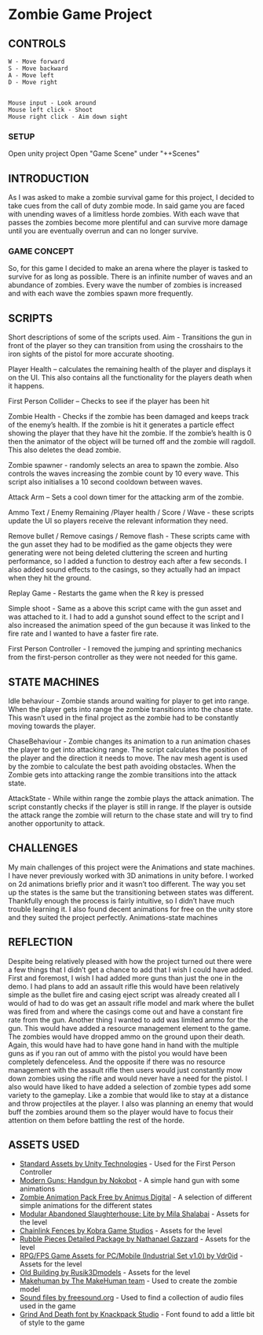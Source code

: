 # Zombie Game Project
## CONTROLS

```
W - Move forward
S - Move backward
A - Move left
D - Move right


Mouse input - Look around
Mouse left click - Shoot
Mouse right click - Aim down sight

```
### SETUP
Open unity project
Open "Game Scene" under "++Scenes"

## INTRODUCTION
As I was asked to make a zombie survival game for this project, I decided to take cues from the call of duty zombie mode. In said game you are faced with unending waves of a limitless horde zombies. With each wave that passes the zombies become more plentiful and can survive more damage until you are eventually overrun and can no longer survive.  
### GAME CONCEPT
So, for this game I decided to make an arena where the player is tasked to survive for as long as possible. There is an infinite number of waves and an abundance of zombies. Every wave the number of zombies is increased and with each wave the zombies spawn more frequently.
## SCRIPTS
Short descriptions of some of the scripts used.
Aim - Transitions the gun in front of the player so they can transition from using the crosshairs to the iron sights of the pistol for more accurate shooting.

Player Health – calculates the remaining health of the player and displays it on the UI. This also contains all the functionality for the players death when it happens.

First Person Collider – Checks to see if the player has been hit

Zombie Health - Checks if the zombie has been damaged and keeps track of the enemy’s health. If the zombie is hit it generates a particle effect showing the player that they have hit the zombie. If the zombie’s health is 0 then the animator of the object will be turned off and the zombie will ragdoll. This also deletes the dead zombie. 

Zombie spawner - randomly selects an area to spawn the zombie. Also controls the waves increasing the zombie count by 10 every wave. This script also initialises a 10 second cooldown between waves.

Attack Arm – Sets a cool down timer for the attacking arm of the zombie.

Ammo Text / Enemy Remaining /Player health / Score / Wave - these scripts update the UI so players receive the relevant information they need.

Remove bullet / Remove casings / Remove flash - These scripts came with the gun asset they had to be modified as the game objects they were generating were not being deleted cluttering the screen and hurting performance, so I added a function to destroy each after a few seconds. I also added sound effects to the casings, so they actually had an impact when they hit the ground.

Replay Game - Restarts the game when the R key is pressed 

Simple shoot - Same as a above this script came with the gun asset and was attached to it. I had to add a gunshot sound effect to the script and I also increased the animation speed of the gun because it was linked to the fire rate and I wanted to have a faster fire rate.

First Person Controller - I removed the jumping and sprinting mechanics from the first-person controller as they were not needed for this game.

## STATE MACHINES
Idle behaviour - Zombie stands around waiting for player to get into range. When the player gets into range the zombie transitions into the chase state. This wasn’t used in the final project as the zombie had to be constantly moving towards the player.

ChaseBehaviour - Zombie changes its animation to a run animation chases the player to get into attacking range. The script calculates the position of the player and the direction it needs to move. The nav mesh agent is used by the zombie to calculate the best path avoiding obstacles. When the Zombie gets into attacking range the zombie transitions into the attack state. 

AttackState - While within range the zombie plays the attack animation. The script constantly checks if the player is still in range. If the player is outside the attack range the zombie will return to the chase state and will try to find another opportunity to attack.

## CHALLENGES
My main challenges of this project were the Animations and state machines. I have never previously worked with 3D animations in unity before. I worked on 2d animations briefly prior and it wasn’t too different. The way you set up the states is the same but the transitioning between states was different. Thankfully enough the process is fairly intuitive, so I didn’t have much trouble learning it. I also found decent animations for free on the unity store and they suited the project perfectly.
Animations-state machines

## REFLECTION
Despite being relatively pleased with how the project turned out there were a few things that I didn’t get a chance to add that I wish I could have added. First and foremost, I wish I had added more guns than just the one in the demo. I had plans to add an assault rifle this would have been relatively simple as the bullet fire and casing eject script was already created all I would of had to do was get an assault rifle model and mark where the bullet was fired from and where the casings come out and have a constant fire rate from the gun. Another thing I wanted to add was limited ammo for the gun. This would have added a resource management element to the game. The zombies would have dropped ammo on the ground upon their death. Again, this would have had to have gone hand in hand with the multiple guns as if you ran out of ammo with the pistol you would have been completely defenceless. And the opposite if there was no resource management with the assault rifle then users would just constantly mow down zombies using the rifle and would never have a need for the pistol. 
I also would have liked to have added a selection of zombie types add some variety to the gameplay. Like a zombie that would like to stay at a distance and throw projectiles at the player. I also was planning an enemy that would buff the zombies around them so the player would have to focus their attention on them before battling the rest of the horde.

## ASSETS USED
* [Standard Assets by Unity Technologies](https://assetstore.unity.com/packages/essentials/asset-packs/standard-assets-32351) - Used for the First Person Controller 
* [Modern Guns: Handgun by Nokobot](https://assetstore.unity.com/packages/3d/props/guns/modern-guns-handgun-129821) - A simple hand gun with some animations
* [Zombie Animation Pack Free by Animus Digital](https://assetstore.unity.com/packages/3d/animations/zombie-animation-pack-free-150219) - A selection of different simple animations for the different states
* [Modular Abandoned Slaughterhouse: Lite by Mila Shalabai](https://assetstore.unity.com/packages/3d/environments/urban/modular-abandoned-slaughterhouse-lite-58082 ) - Assets for the level
* [Chainlink Fences by Kobra Game Studios](https://assetstore.unity.com/packages/3d/chainlink-fences-73107 ) - Assets for the level
* [Rubble Pieces Detailed Package by Nathanael Gazzard]( https://assetstore.unity.com/packages/3d/environments/rubble-pieces-detailed-package-74004) - Assets for the level
* [RPG/FPS Game Assets for PC/Mobile (Industrial Set v1.0) by Vdr0id](https://assetstore.unity.com/packages/3d/environments/industrial/rpg-fps-game-assets-for-pc-mobile-industrial-set-v1-0-87024) - Assets for the level
* [Old Building by Rusik3Dmodels](https://assetstore.unity.com/packages/3d/environments/industrial/old-building-70659) - Assets for the level
* [Makehuman by The MakeHuman team](http://www.makehumancommunity.org/) - Used to create the zombie model
* [Sound files by freesound.org](https://freesound.org/) - Used to find a collection of audio files used in the game
* [Grind And Death font by Knackpack Studio](https://www.dafont.com/grindanddeath.font) - Font found to add a little bit of style to the game

